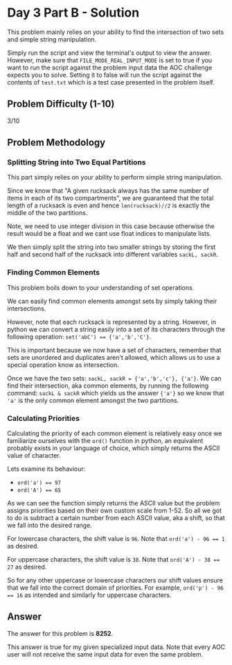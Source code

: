 # Day 3 Part B - Solution

This problem mainly relies on your ability to find the intersection of two sets and simple string manipulation. 

Simply run the script and view the terminal's output to view the answer. However, make sure that 
`FILE_MODE_REAL_INPUT_MODE` is set to true if you want to run the script against the problem input data the AOC challenge 
expects you to solve. Setting it to false will run the script against the contents of `test.txt` which is a 
test case presented in the problem itself. 

## Problem Difficulty (1-10)

3/10

## Problem Methodology

### Splitting String into Two Equal Partitions

This part simply relies on your ability to perform simple string manipulation. 

Since we know that "A given rucksack always has the same number of items in each of its two compartments", we are 
guaranteed that the total length of a rucksack is even and hence `len(rucksack)//2` is exactly the middle of the two
partitions. 

Note, we need to use integer division in this case because otherwise the result would be a float and we cant
use float indices to manipulate lists. 

We then simply split the string into two smaller strings by storing the first half and second half of the rucksack 
into different variables `sackL, sackR`.

### Finding Common Elements

This problem boils down to your understanding of set operations. 

We can easily find common elements amongst sets by simply taking their intersections. 

However, note that each rucksack is represented by a string. However, in python we can convert a string easily into a 
set of its characters through the following operation: `set('abC') == {'a','b','C'}`.

This is important because we now have a set of characters, remember that sets are unordered and duplicates aren't allowed, 
which allows us to use a special operation know as intersection. 

Once we have the two sets: `sackL, sackR = {'a','b','c'}, {'a'}`.
We can find their intersection, aka common elements, by running the following command: `sackL & sackR` which yields us the 
answer `{'a'}` so we know that `'a'` is the only common element amongst the two partitions. 

### Calculating Priorities

Calculating the priority of each common element is relatively easy once we familiarize ourselves with the `ord()` function 
in python, an equivalent probably exists in your language of choice, which simply returns the ASCII value of character.

Lets examine its behaviour:

- `ord('a') == 97`
- `ord('A') == 65`

As we can see the function simply returns the ASCII value but the problem assigns priorities based on their own custom
scale from 1-52. So all we got to do is subtract a certain number from each ASCII value, aka a shift, so that we fall 
into the desired range.

For lowercase characters, the shift value is `96`. Note that `ord('a') - 96 == 1`  as desired.

For uppercase characters, the shift value is `38`. Note that `ord('A') - 38 == 27` as desired.

So for any other uppercase or lowercase characters our shift values ensure that we fall into the correct
domain of priorities. For example, `ord('p') - 96 == 16` as intended and similarly for uppercase characters.

## Answer

The answer for this problem is **8252**.

This answer is true for my given specialized input data. Note that every AOC user will not receive the
same input data for even the same problem.